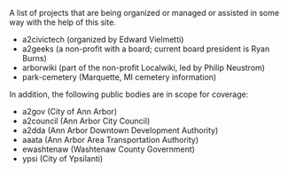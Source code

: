 A list of projects that are being organized or managed or assisted in some way with the help of this site.

* a2civictech (organized by Edward Vielmetti)
* a2geeks (a non-profit with a board; current board president is Ryan Burns)
* arborwiki (part of the non-profit Localwiki, led by Philip Neustrom)
* park-cemetery (Marquette, MI cemetery information)

In addition, the following public bodies are in scope for coverage:

* a2gov (City of Ann Arbor)
* a2council (Ann Arbor City Council)
* a2dda (Ann Arbor Downtown Development Authority)
* aaata (Ann Arbor Area Transportation Authority)
* ewashtenaw (Washtenaw County Government)
* ypsi (City of Ypsilanti)
